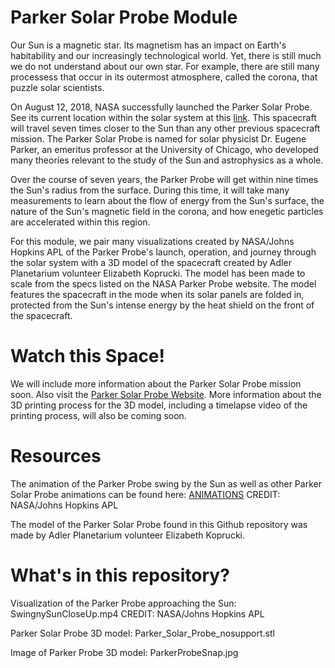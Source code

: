 # Parker Solar Probe Module

Our Sun is a magnetic star. Its magnetism has an impact on Earth's habitability and our increasingly technological world. Yet, there is still much we do not understand about our own star. For example, there are still many processess that occur in its outermost atmosphere, called the corona, that puzzle solar scientists.

On August 12, 2018, NASA successfully launched the Parker Solar Probe. See its current location within the solar system at this [link](http://parkersolarprobe.jhuapl.edu/The-Mission/index.php#Where-Is-PSP). This spacecraft will travel seven times closer to the Sun than any other previous spacecraft mission. The Parker Solar Probe is named for solar physicist Dr. Eugene Parker, an emeritus professor at the University of Chicago, who developed many theories relevant to the study of the Sun and astrophysics as a whole.

Over the course of seven years, the Parker Probe will get within nine times the Sun's radius from the surface. During this time, it will take many measurements to learn about the flow of energy from the Sun's surface, the nature of the Sun's magnetic field in the corona, and how enegetic particles are accelerated within this region.

For this module, we pair many visualizations created by NASA/Johns Hopkins APL of the Parker Probe's launch, operation, and journey through the solar system with a 3D model of the spacecraft created by Adler Planetarium volunteer Elizabeth Koprucki. The model has been made to scale from the specs listed on the NASA Parker Probe website. The model features the spacecraft in the mode when its solar panels are folded in, protected from the Sun's intense energy by the heat shield on the front of the spacecraft.     

# Watch this Space!

We will include more information about the Parker Solar Probe mission soon. Also visit the [Parker Solar Probe Website](http://parkersolarprobe.jhuapl.edu/index.php#the-mission). More information about the 3D printing process for the 3D model, including a timelapse video of the printing process, will also be coming soon.  

# Resources 

The animation of the Parker Probe swing by the Sun as well as other Parker Solar Probe animations can be found here:
[ANIMATIONS](http://parkersolarprobe.jhuapl.edu/Multimedia/Animations.php#Animations)
CREDIT: NASA/Johns Hopkins APL

The model of the Parker Solar Probe found in this Github repository was made by Adler Planetarium volunteer Elizabeth Koprucki.

# What's in this repository?

Visualization of the Parker Probe approaching the Sun: SwingnySunCloseUp.mp4
CREDIT: NASA/Johns Hopkins APL

Parker Solar Probe 3D model: Parker_Solar_Probe_nosupport.stl

Image of Parker Probe 3D model: ParkerProbeSnap.jpg
